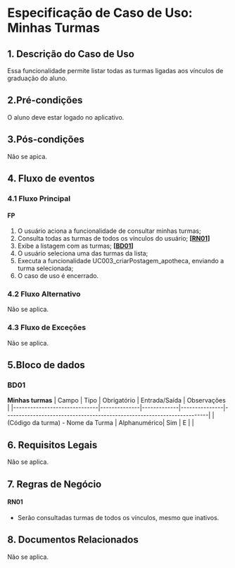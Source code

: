 # Especificação de Caso de Uso: Minhas Turmas

## 1. Descrição do Caso de Uso
Essa funcionalidade permite listar todas as turmas ligadas aos vínculos de graduação do aluno.

## 2.Pré-condições
O aluno deve estar logado no aplicativo.

## 3.Pós-condições
Não se apica.

## 4. Fluxo de eventos
### 4.1 Fluxo Principal
#### FP
1. O usuário aciona a funcionalidade de consultar minhas turmas;
1. Consulta todas as turmas de todos os vínculos do usuário; **[[RN01](#rn01)]**
1. Exibe a listagem com as turmas; **[[BD01](#bd01)]**
1. O usuário seleciona uma das turmas da lista;
1. Executa a funcionalidade UC003_criarPostagem_apotheca, enviando a turma selecionada;
1. O caso de uso é encerrado.

### 4.2 Fluxo Alternativo
Não se aplica.

### 4.3 Fluxo de Exceções
Não se aplica.

## 5.Bloco de dados

### BD01
**Minhas turmas**
| Campo                        | Tipo         | Obrigatório | Entrada/Saída | Observações                                                            |
|------------------------------|--------------|-------------|---------------|------------------------------------------------------------------------|
| (Código da turma) - Nome da Turma | Alphanumérico| Sim         | E             |                                                                        |


## 6. Requisitos Legais
Não se aplica.

## 7. Regras de Negócio

#### RN01
- Serão consultadas turmas de todos os vínculos, mesmo que inativos.

## 8. Documentos Relacionados
Não se aplica.
